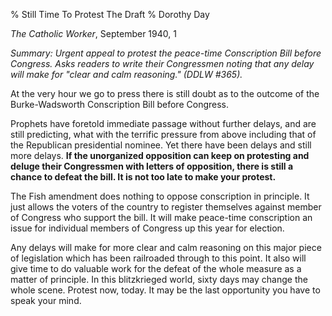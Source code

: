 % Still Time To Protest The Draft
% Dorothy Day

*The Catholic Worker*, September 1940, 1

*Summary: Urgent appeal to protest the peace-time Conscription Bill
before Congress. Asks readers to write their Congressmen noting that any
delay will make for "clear and calm reasoning." (DDLW \#365).*

At the very hour we go to press there is still doubt as to the outcome
of the Burke-Wadsworth Conscription Bill before Congress.

Prophets have foretold immediate passage without further delays, and are
still predicting, what with the terrific pressure from above including
that of the Republican presidential nominee. Yet there have been delays
and still more delays. **If the unorganized opposition can keep on
protesting and deluge their Congressmen with letters of opposition,
there is still a chance to defeat the bill. It is not too late to make
your protest.**

The Fish amendment does nothing to oppose conscription in principle. It
just allows the voters of the country to register themselves against
member of Congress who support the bill. It will make peace-time
conscription an issue for individual members of Congress up this year
for election.

Any delays will make for more clear and calm reasoning on this major
piece of legislation which has been railroaded through to this point. It
also will give time to do valuable work for the defeat of the whole
measure as a matter of principle. In this blitzkrieged world, sixty days
may change the whole scene. Protest now, today. It may be the last
opportunity you have to speak your mind.
